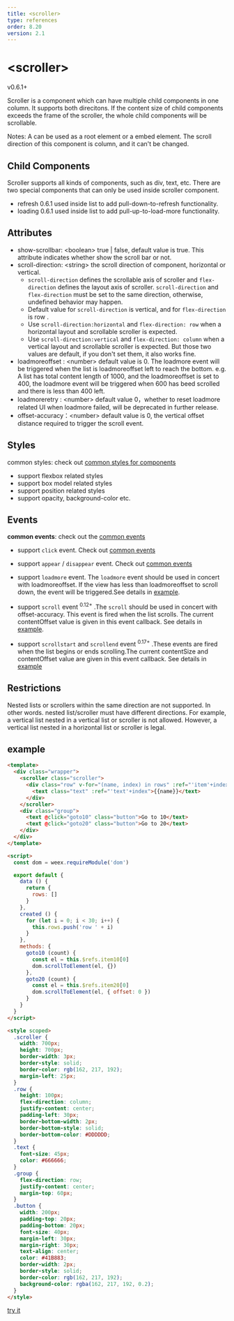 ```yaml
---
title: <scroller>
type: references
order: 8.20
version: 2.1
---
```


# &lt;scroller&gt;

<span class="weex-version">v0.6.1+</span>

Scroller is a component which can have multiple child components in one column. It supports both direcitons. If the content size of child components exceeds the frame of the scroller, the whole child components will be scrollable.

Notes: A <scroller> can be used as a root element or a embed element. The scroll direction of this component is column, and it can't be changed.


## Child Components

Scroller supports all kinds of components, such as div, text, etc.
There are two special components that can only be used inside scroller component.

* refresh 0.6.1 used inside list to add pull-down-to-refresh functionality.
* loading 0.6.1 used inside list to add pull-up-to-load-more functionality.


## Attributes

* show-scrollbar: &lt;boolean&gt;  true | false, default value is true. This attribute indicates whether show the scroll bar or not.
* scroll-direction: &lt;string&gt;  the scroll direction of component, horizontal or vertical.
  * `scroll-direction` defines the scrollable axis of scroller and `flex-direction` defines the layout axis of scroller. `scroll-direction` and `flex-direction` must be set to the same direction, otherwise, undefined behavior may happen.
  * Default value for `scroll-direction` is vertical, and for `flex-direction` is row .
  * Use `scroll-direction:horizontal` and `flex-direction: row` when a horizontal layout and scrollable scroller is expected.
  * Use `scroll-direction:vertical` and `flex-direction: column` when a vertical layout and scrollable scroller is expected. But those two values are default, if you don't set them, it also works fine.
* loadmoreoffset : &lt;number&gt; default value is 0. The loadmore event will be triggered when the list is loadmoreoffset left to reach the bottom. e.g. A list has total content length of 1000, and the loadmoreoffset is set to 400, the loadmore event will be triggered when 600 has beed scrolled and there is less than 400 left.
* loadmoreretry : &lt;number&gt; default value 0，whether to reset loadmore related UI when loadmore failed, will be deprecated in further release.
* offset-accuracy：&lt;number&gt; default value is 0, the vertical offset distance required to trigger the scroll event.


## Styles

common styles: check out [common styles for components](../common-style.html)

* support flexbox related styles
* support box model related styles
* support position related styles
* support opacity, background-color etc.


## Events

**common events**: check out the [common events](../common-event.html)

- support `click` event. Check out [common events](../common-event.html)
- support `appear` / `disappear` event. Check out [common events](../common-event.html)

- support `loadmore` event. The `loadmore` event should be used in concert with loadmoreoffset. If the view has less than loadmoreoffset to scroll down, the event will be triggered.See details in [example](http://dotwe.org/vue/26e980d5ccd9538941ea6d17761219ff).

- support `scroll` event <sup class="wx-v">0.12+</sup> .The `scroll` should be used in concert with offset-accuracy. This event is fired when the list scrolls. The current contentOffset value is given in this event callback.  See details in [example](http://dotwe.org/vue/9ef0e52bacaa20182a693f2187d851aa).

- support `scrollstart` and `scrollend` event <sup class="wx-v">0.17+</sup> .These events are fired when the list begins or ends scrolling.The current contentSize and contentOffset value are given in this event callback.  See details in [example](http://dotwe.org/vue/fd1b271fa1fa100cefb40f8d69198a1b)


## Restrictions

Nested lists or scrollers within the same direction are not supported. In other words. nested list/scroller must have different directions.
For example, a vertical list nested in a vertical list or scroller is not allowed. However, a vertical list nested in a horizontal list or scroller is legal.

## example

```html
<template>
  <div class="wrapper">
    <scroller class="scroller">
      <div class="row" v-for="(name, index) in rows" :ref="'item'+index">
        <text class="text" :ref="'text'+index">{{name}}</text>
      </div>
    </scroller>
    <div class="group">
      <text @click="goto10" class="button">Go to 10</text>
      <text @click="goto20" class="button">Go to 20</text>
    </div>
  </div>
</template>

<script>
  const dom = weex.requireModule('dom')

  export default {
    data () {
      return {
        rows: []
      }
    },
    created () {
      for (let i = 0; i < 30; i++) {
        this.rows.push('row ' + i)
      }
    },
    methods: {
      goto10 (count) {
        const el = this.$refs.item10[0]
        dom.scrollToElement(el, {})
      },
      goto20 (count) {
        const el = this.$refs.item20[0]
        dom.scrollToElement(el, { offset: 0 })
      }
    }
  }
</script>

<style scoped>
  .scroller {
    width: 700px;
    height: 700px;
    border-width: 3px;
    border-style: solid;
    border-color: rgb(162, 217, 192);
    margin-left: 25px;
  }
  .row {
    height: 100px;
    flex-direction: column;
    justify-content: center;
    padding-left: 30px;
    border-bottom-width: 2px;
    border-bottom-style: solid;
    border-bottom-color: #DDDDDD;
  }
  .text {
    font-size: 45px;
    color: #666666;
  }
  .group {
    flex-direction: row;
    justify-content: center;
    margin-top: 60px;
  }
  .button {
    width: 200px;
    padding-top: 20px;
    padding-bottom: 20px;
    font-size: 40px;
    margin-left: 30px;
    margin-right: 30px;
    text-align: center;
    color: #41B883;
    border-width: 2px;
    border-style: solid;
    border-color: rgb(162, 217, 192);
    background-color: rgba(162, 217, 192, 0.2);
  }
</style>
```

[try it](http://dotwe.org/vue/2f22f14fb711d88515e63c3f67bed46a)
